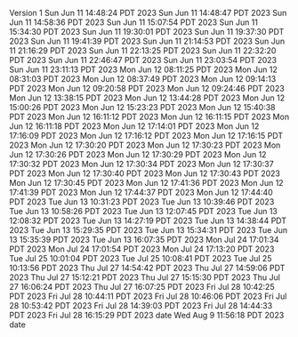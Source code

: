 Version
1
Sun Jun 11 14:48:24 PDT 2023
Sun Jun 11 14:48:47 PDT 2023
Sun Jun 11 14:58:36 PDT 2023
Sun Jun 11 15:07:54 PDT 2023
Sun Jun 11 15:34:30 PDT 2023
Sun Jun 11 19:30:01 PDT 2023
Sun Jun 11 19:37:30 PDT 2023
Sun Jun 11 19:41:39 PDT 2023
Sun Jun 11 21:14:53 PDT 2023
Sun Jun 11 21:16:29 PDT 2023
Sun Jun 11 22:13:25 PDT 2023
Sun Jun 11 22:32:20 PDT 2023
Sun Jun 11 22:46:47 PDT 2023
Sun Jun 11 23:03:54 PDT 2023
Sun Jun 11 23:11:13 PDT 2023
Mon Jun 12 08:11:25 PDT 2023
Mon Jun 12 08:31:03 PDT 2023
Mon Jun 12 08:37:49 PDT 2023
Mon Jun 12 09:14:13 PDT 2023
Mon Jun 12 09:20:58 PDT 2023
Mon Jun 12 09:24:46 PDT 2023
Mon Jun 12 13:38:15 PDT 2023
Mon Jun 12 13:44:28 PDT 2023
Mon Jun 12 15:00:26 PDT 2023
Mon Jun 12 15:23:23 PDT 2023
Mon Jun 12 15:40:38 PDT 2023
Mon Jun 12 16:11:12 PDT 2023
Mon Jun 12 16:11:15 PDT 2023
Mon Jun 12 16:11:18 PDT 2023
Mon Jun 12 17:14:01 PDT 2023
Mon Jun 12 17:16:09 PDT 2023
Mon Jun 12 17:16:12 PDT 2023
Mon Jun 12 17:16:15 PDT 2023
Mon Jun 12 17:30:20 PDT 2023
Mon Jun 12 17:30:23 PDT 2023
Mon Jun 12 17:30:26 PDT 2023
Mon Jun 12 17:30:29 PDT 2023
Mon Jun 12 17:30:32 PDT 2023
Mon Jun 12 17:30:34 PDT 2023
Mon Jun 12 17:30:37 PDT 2023
Mon Jun 12 17:30:40 PDT 2023
Mon Jun 12 17:30:43 PDT 2023
Mon Jun 12 17:30:45 PDT 2023
Mon Jun 12 17:41:36 PDT 2023
Mon Jun 12 17:41:39 PDT 2023
Mon Jun 12 17:44:37 PDT 2023
Mon Jun 12 17:44:40 PDT 2023
Tue Jun 13 10:31:23 PDT 2023
Tue Jun 13 10:39:46 PDT 2023
Tue Jun 13 10:58:26 PDT 2023
Tue Jun 13 12:07:45 PDT 2023
Tue Jun 13 12:08:32 PDT 2023
Tue Jun 13 14:27:19 PDT 2023
Tue Jun 13 14:38:44 PDT 2023
Tue Jun 13 15:29:35 PDT 2023
Tue Jun 13 15:34:31 PDT 2023
Tue Jun 13 15:35:39 PDT 2023
Tue Jun 13 16:07:35 PDT 2023
Mon Jul 24 17:01:34 PDT 2023
Mon Jul 24 17:01:54 PDT 2023
Mon Jul 24 17:13:20 PDT 2023
Tue Jul 25 10:01:04 PDT 2023
Tue Jul 25 10:08:41 PDT 2023
Tue Jul 25 10:13:56 PDT 2023
Thu Jul 27 14:54:42 PDT 2023
Thu Jul 27 14:59:06 PDT 2023
Thu Jul 27 15:12:21 PDT 2023
Thu Jul 27 15:15:30 PDT 2023
Thu Jul 27 16:06:24 PDT 2023
Thu Jul 27 16:07:25 PDT 2023
Fri Jul 28 10:42:25 PDT 2023
Fri Jul 28 10:44:11 PDT 2023
Fri Jul 28 10:46:06 PDT 2023
Fri Jul 28 10:53:42 PDT 2023
Fri Jul 28 14:39:03 PDT 2023
Fri Jul 28 14:44:33 PDT 2023
Fri Jul 28 16:15:29 PDT 2023
date
Wed Aug 9 11:56:18 PDT 2023
date

